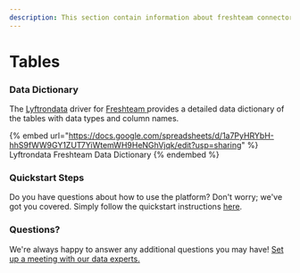 ```yaml
---
description: This section contain information about freshteam connector tables information
---
```


# Tables

### Data Dictionary

The [Lyftrondata](https://www.lyftrondata.com/) driver for [Freshteam](https://www.lyftrondata.com/integration/freshteam/)[ ](https://www.lyftrondata.com/integration/freshteam/)provides a detailed data dictionary of the tables with data types and column names.

{% embed url="https://docs.google.com/spreadsheets/d/1a7PyHRYbH-hhS9fWW9GY1ZUT7YiWtemWH9HeNGhVjqk/edit?usp=sharing" %}
Lyftrondata Freshteam Data Dictionary
{% endembed %}

### Quickstart Steps

Do you have questions about how to use the platform? Don't worry; we've got you covered. Simply follow the quickstart instructions [here](../../../../quickstart-steps.md).

### Questions? <a href="#questions" id="questions"></a>

We're always happy to answer any additional questions you may have! [Set up a meeting with our data experts.](https://www.lyftrondata.com/book-a-meeting/)

